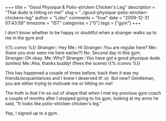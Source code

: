+++
title = "Good Physique & Polio-stricken Chicken's Leg"
description = "That dude is hitting on me!"
slug = "../good-physique-polio-stricken-chickens-leg"
author = "Lobo"
comments = "true"
date = "2009-12-31 07:43:59"
timezone = "IST"
categories = ["0"]
tags = ["gym"]
+++

I don't know whether to be happy or doubtful when a stranger walks up to me in the gym and

{{% convo %}}
Stranger:: Hey
Me:: Hi
Stranger::You are regular here?
Me::(have you ever seen me here earlier?) No. Second day in this gym.
Stranger::Oh okay.
Me::Why?
Stranger::You have got a good physique dude. (smiles)
Me::Aha, thanks buddy! (flees the scene)
{{% /convo %}}

This has happened a couple of times before; back then it was my friends/acquaintances and I knew I deserved it! :o)  But now? Gentleman, you are either trying to motivate me or hitting on me!

The truth is that I'm so out of shape that when I met my previous gym coach a couple of months after I stopped going to his gym, looking at my arms he said, "It looks like polio-stricken chicken's leg."

Yep, I signed up to a gym.
